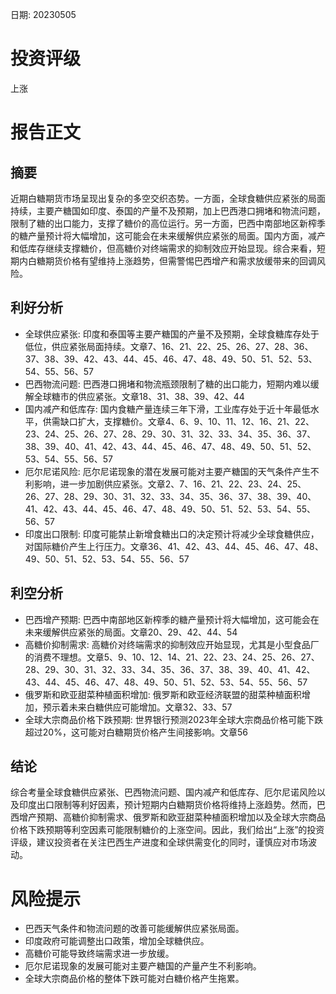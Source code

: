 
日期: 20230505

# 投资评级

上涨

# 报告正文

## 摘要

近期白糖期货市场呈现出复杂的多空交织态势。一方面，全球食糖供应紧张的局面持续，主要产糖国如印度、泰国的产量不及预期，加上巴西港口拥堵和物流问题，限制了糖的出口能力，支撑了糖价的高位运行。另一方面，巴西中南部地区新榨季的糖产量预计将大幅增加，这可能会在未来缓解供应紧张的局面。国内方面，减产和低库存继续支撑糖价，但高糖价对终端需求的抑制效应开始显现。综合来看，短期内白糖期货价格有望维持上涨趋势，但需警惕巴西增产和需求放缓带来的回调风险。

## 利好分析

* 全球供应紧张: 印度和泰国等主要产糖国的产量不及预期，全球食糖库存处于低位，供应紧张局面持续。文章7、16、21、22、25、26、27、28、36、37、38、39、42、43、44、45、46、47、48、49、50、51、52、53、54、55、56、57
* 巴西物流问题: 巴西港口拥堵和物流瓶颈限制了糖的出口能力，短期内难以缓解全球糖市的供应紧张。文章18、31、38、39、42、44
* 国内减产和低库存: 国内食糖产量连续三年下滑，工业库存处于近十年最低水平，供需缺口扩大，支撑糖价。文章4、6、9、10、11、12、16、21、22、23、24、25、26、27、28、29、30、31、32、33、34、35、36、37、38、39、40、41、42、43、44、45、46、47、48、49、50、51、52、53、54、55、56、57
* 厄尔尼诺风险: 厄尔尼诺现象的潜在发展可能对主要产糖国的天气条件产生不利影响，进一步加剧供应紧张。文章2、7、16、21、22、23、24、25、26、27、28、29、30、31、32、33、34、35、36、37、38、39、40、41、42、43、44、45、46、47、48、49、50、51、52、53、54、55、56、57
* 印度出口限制: 印度可能禁止新增食糖出口的决定预计将减少全球食糖供应，对国际糖价产生上行压力。文章36、41、42、43、44、45、46、47、48、49、50、51、52、53、54、55、56、57

## 利空分析

* 巴西增产预期: 巴西中南部地区新榨季的糖产量预计将大幅增加，这可能会在未来缓解供应紧张的局面。文章20、29、42、44、54
* 高糖价抑制需求: 高糖价对终端需求的抑制效应开始显现，尤其是小型食品厂的消费不理想。文章5、9、10、12、14、21、22、23、24、25、26、27、28、29、30、31、32、33、34、35、36、37、38、39、40、41、42、43、44、45、46、47、48、49、50、51、52、53、54、55、56、57
* 俄罗斯和欧亚甜菜种植面积增加: 俄罗斯和欧亚经济联盟的甜菜种植面积增加，预示着未来白糖供应可能增加。文章32、33、57
* 全球大宗商品价格下跌预期: 世界银行预测2023年全球大宗商品价格可能下跌超过20%，这可能对白糖期货价格产生间接影响。文章56

## 结论

综合考量全球食糖供应紧张、巴西物流问题、国内减产和低库存、厄尔尼诺风险以及印度出口限制等利好因素，预计短期内白糖期货价格将维持上涨趋势。然而，巴西增产预期、高糖价抑制需求、俄罗斯和欧亚甜菜种植面积增加以及全球大宗商品价格下跌预期等利空因素可能限制糖价的上涨空间。因此，我们给出“上涨”的投资评级，建议投资者在关注巴西生产进度和全球供需变化的同时，谨慎应对市场波动。

# 风险提示

* 巴西天气条件和物流问题的改善可能缓解供应紧张局面。
* 印度政府可能调整出口政策，增加全球糖供应。
* 高糖价可能导致终端需求进一步放缓。
* 厄尔尼诺现象的发展可能对主要产糖国的产量产生不利影响。
* 全球大宗商品价格的整体下跌可能对白糖价格产生拖累。
